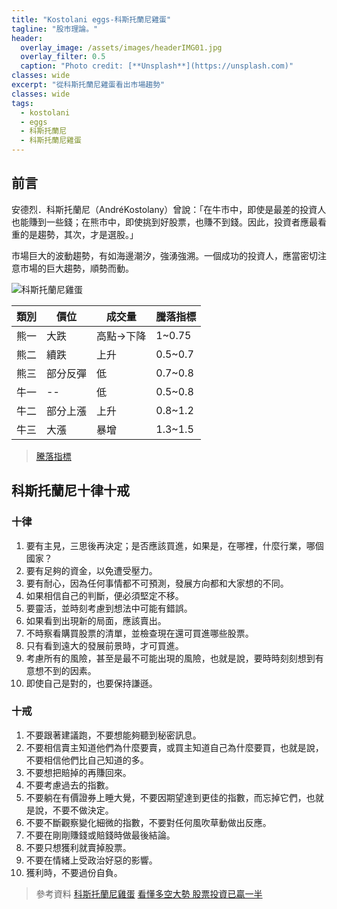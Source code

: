 ```yaml
---
title: "Kostolani eggs-科斯托蘭尼雞蛋"
tagline: "股市理論。"
header:
  overlay_image: /assets/images/headerIMG01.jpg
  overlay_filter: 0.5
  caption: "Photo credit: [**Unsplash**](https://unsplash.com)"
classes: wide
excerpt: "從科斯托蘭尼雞蛋看出市場趨勢"
classes: wide
tags:
  - kostolani
  - eggs
  - 科斯托蘭尼
  - 科斯托蘭尼雞蛋
---
```


## 前言

安德烈．科斯托蘭尼（AndréKostolany）曾說：「在牛市中，即使是最差的投資人也能賺到一些錢；在熊市中，即使挑到好股票，也賺不到錢。因此，投資者應最看重的是趨勢，其次，才是選股。」

市場巨大的波動趨勢，有如海邊潮汐，強湧強溯。一個成功的投資人，應當密切注意市場的巨大趨勢，順勢而動。


![科斯托蘭尼雞蛋](https://i.imgur.com/VtEvqEi.jpg)

|類別|價位|成交量|騰落指標|
|--|--|--|--|
|熊一|大跌|高點->下降|1~0.75|
|熊二|續跌|上升|0.5~0.7|
|熊三|部分反彈|低|0.7~0.8|
|牛一|--|低|0.5~0.8|
|牛二|部分上漲|上升|0.8~1.2|
|牛三|大漲|暴增|1.3~1.5|

> [騰落指標](https://histock.tw/stock/indicator.aspx)

## 科斯托蘭尼十律十戒

### 十律

1. 要有主見，三思後再決定；是否應該買進，如果是，在哪裡，什麼行業，哪個國家？  
2. 要有足夠的資金，以免遭受壓力。  
3. 要有耐心，因為任何事情都不可預測，發展方向都和大家想的不同。  
4. 如果相信自己的判斷，便必須堅定不移。  
5. 要靈活，並時刻考慮到想法中可能有錯誤。  
6. 如果看到出現新的局面，應該賣出。  
7. 不時察看購買股票的清單，並檢查現在還可買進哪些股票。  
8. 只有看到遠大的發展前景時，才可買進。  
9. 考慮所有的風險，甚至是最不可能出現的風險，也就是說，要時時刻刻想到有意想不到的因素。  
10. 即使自己是對的，也要保持謙遜。

### 十戒

1. 不要跟著建議跑，不要想能夠聽到秘密訊息。  
2. 不要相信賣主知道他們為什麼要賣，或買主知道自己為什麼要買，也就是說，不要相信他們比自己知道的多。  
3. 不要想把賠掉的再賺回來。  
4. 不要考慮過去的指數。  
5. 不要躺在有價證券上睡大覺，不要因期望達到更佳的指數，而忘掉它們，也就是說，不要不做決定。  
6. 不要不斷觀察變化細微的指數，不要對任何風吹草動做出反應。  
7. 不要在剛剛賺錢或賠錢時做最後結論。  
8. 不要只想獲利就賣掉股票。  
9. 不要在情緒上受政治好惡的影響。  
10. 獲利時，不要過份自負。

> 參考資料
> [科斯托蘭尼雞蛋](https://xji6mp6cl4.pixnet.net/blog/post/351611360-%E7%A7%91%E6%96%AF%E6%89%98%E8%98%AD%E5%B0%BC%E7%9A%84%E5%8D%81%E5%BE%8B%E5%8D%81%E8%AA%A1%E8%88%87%E9%9B%9E%E8%9B%8B%E7%90%86%E8%AB%96)
> [看懂多空大勢 股票投資已贏一半](https://www.businesstoday.com.tw/article-content-80402-110555)
<!--stackedit_data:
eyJoaXN0b3J5IjpbMTA4NTcyMTk2NSwxNzQzOTU2ODc1LC0xNj
ExMjIxNjU5LDE1ODE0ODIxNDksMTM0NDA4Mjc1MSwxNDA2NzIx
NjEyXX0=
-->